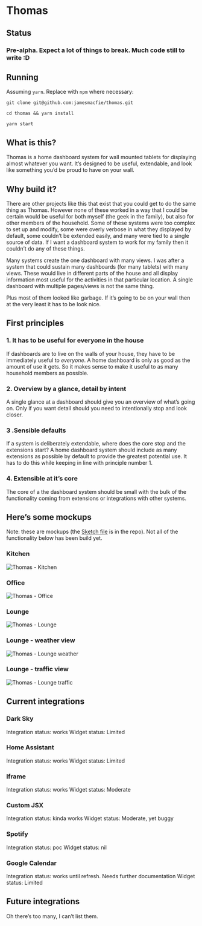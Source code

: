 # Thomas

## Status

### Pre-alpha. Expect a lot of things to break. Much code still to write :D

## Running

Assuming `yarn`. Replace with `npm` where necessary:

```
git clone git@github.com:jamesmacfie/thomas.git
```

```
cd thomas && yarn install
```

```
yarn start
```

## What is this?

Thomas is a home dashboard system for wall mounted tablets for displaying almost whatever you want. It’s designed to be useful, extendable, and look like something you’d be proud to have on your wall.

## Why build it?

There are other projects like this that exist that you could get to do the same thing as Thomas. However none of these worked in a way that I could be certain would be useful for both myself (the geek in the family), but also for other members of the household. Some of these systems were too complex to set up and modify, some were overly verbose in what they displayed by default, some couldn’t be extended easily, and many were tied to a single source of data. If I want a dashboard system to work for my family then it couldn’t do any of these things.

Many systems create the one dashboard with many views. I was after a system that could sustain many dashboards (for many tablets) with many views. These would live in different parts of the house and all display information most useful for the activities in that particular location. A single dashboard with multiple pages/views is not the same thing.

Plus most of them looked like garbage. If it’s going to be on your wall then at the very least it has to be look nice.

## First principles

### 1. It has to be useful for everyone in the house

If dashboards are to live on the walls of your house, they have to be immediately useful to _everyone_. A home dashboard is only as good as the amount of use it gets. So it makes sense to make it useful to as many household members as possible.

### 2. Overview by a glance, detail by intent

A single glance at a dashboard should give you an overview of what’s going on. Only if you want detail should you need to intentionally stop and look closer.

### 3 .Sensible defaults

If a system is deliberately extendable, where does the core stop and the extensions start? A home dashboard system should include as many extensions as possible by default to provide the greatest potential use. It has to do this while keeping in line with principle number 1.

### 4. Extensible at it’s core

The core of a the dashboard system should be small with the bulk of the functionality coming from extensions or integrations with other systems.

## Here’s some mockups

Note: these are mockups (the [Sketch file](https://github.com/jamesmacfie/thomas/blob/master/Mockup.sketch) is in the repo). Not all of the functionality below has been build yet.

### Kitchen

![Thomas - Kitchen](https://raw.githubusercontent.com/jamesmacfie/thomas/master/public/github/kitchen.png)

### Office

![Thomas - Office](https://raw.githubusercontent.com/jamesmacfie/thomas/master/public/github/office.png)

### Lounge

![Thomas - Lounge](https://raw.githubusercontent.com/jamesmacfie/thomas/master/public/github/lounge.png)

### Lounge - weather view

![Thomas - Lounge weather](https://raw.githubusercontent.com/jamesmacfie/thomas/master/public/github/lounge-w.png)

### Lounge - traffic view

![Thomas - Lounge traffic](https://raw.githubusercontent.com/jamesmacfie/thomas/master/public/github/lounge-t.png)

## Current integrations

### Dark Sky

Integration status: works
Widget status: Limited

### Home Assistant

Integration status: works
Widget status: Limited

### Iframe

Integration status: works
Widget status: Moderate

### Custom JSX

Integration status: kinda works
Widget status: Moderate, yet buggy

### Spotify

Integration status: poc
Widget status: nil

### Google Calendar

Integration status: works until refresh. Needs further documentation
Widget status: Limited

## Future integrations

Oh there’s too many, I can’t list them.
